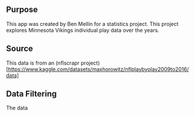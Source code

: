 ## Purpose 
This app was created by Ben Mellin for a statistics project. This project explores Minnesota Vikings individual play data over the years.
## Source 
This data is from an (nflscrapr project)[https://www.kaggle.com/datasets/maxhorowitz/nflplaybyplay2009to2016/data]
## Data Filtering
The data 
